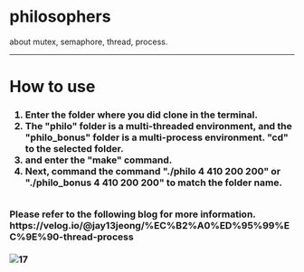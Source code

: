 # philosophers
about mutex, semaphore, thread, process.

<hr>
<h1>How to use</h1>
<h3>
<ol>
  <li>Enter the folder where you did clone in the terminal.</li>
  <li>The "philo" folder is a multi-threaded environment, and the "philo_bonus" folder is a multi-process environment. "cd" to the selected folder.</li>
  <li>and enter the "make" command.</li>
  <li>Next, command the command "./philo 4 410 200 200" or "./philo_bonus 4 410 200 200" to match the folder name.</li>
</ol>
  
<br>
Please refer to the following blog for more information.<br>
https://velog.io/@jay13jeong/%EC%B2%A0%ED%95%99%EC%9E%90-thread-process<br>
  
<br>
<img width="auto" alt="17" src="https://user-images.githubusercontent.com/63899204/160731549-4ce315fa-624f-40ea-8aee-e1f772a27efa.png">
